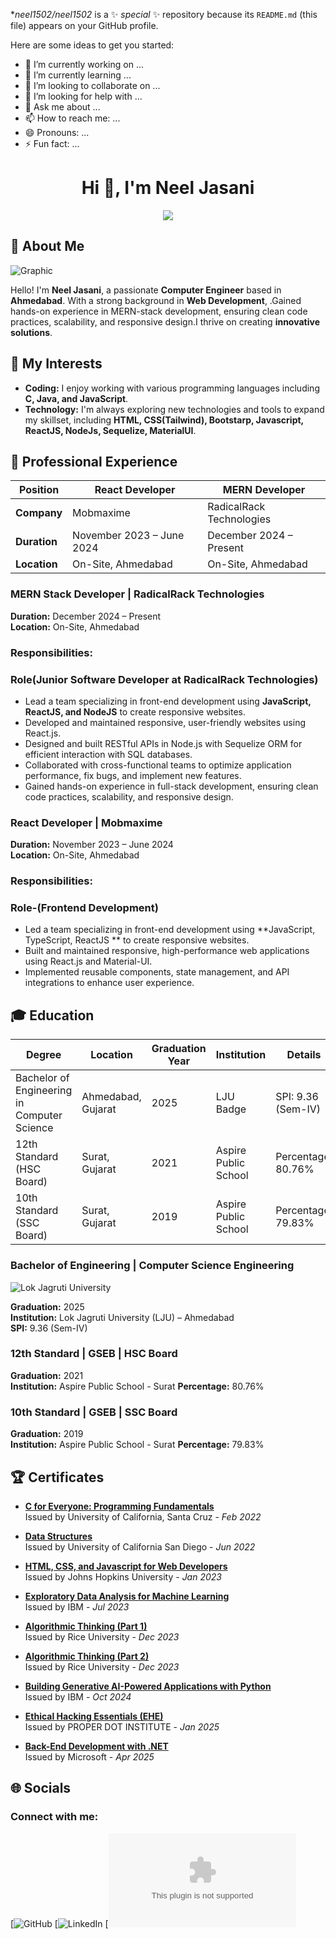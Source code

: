 
**neel1502/neel1502* is a ✨ _special_ ✨ repository because its `README.md` (this file) appears on your GitHub profile.

Here are some ideas to get you started:

- 🔭 I’m currently working on ...
- 🌱 I’m currently learning ...
- 👯 I’m looking to collaborate on ...
- 🤔 I’m looking for help with ...
- 💬 Ask me about ...
- 📫 How to reach me: ...
- 😄 Pronouns: ...
- ⚡ Fun fact: ...




<h1 align="center">Hi 👋, I'm Neel Jasani</h1>
<p align="center">
    <img src="https://readme-typing-svg.herokuapp.com?color=E22FE4&width=1000&height=45&lines=A+Passionate+Full+Stack+Developer+and+Programmer+from+India.;Expert+in+Modern+Web+Technologies+and+Frameworks.;Proficient+in+Building+Scalable+Web+Applications.;Always+Learning+and+Adapting+to+New+Technologies.;Empowering+Others+through+Knowledge+Sharing.;Nice+To+Meet+You+...&center=true"></a>
</p>



## 💫 About Me

![Graphic](https://img.shields.io/badge/Passionate-Engineer-blue?style=for-the-badge)

Hello! I'm **Neel Jasani**, a passionate **Computer  Engineer** based in **Ahmedabad**. With a strong background in **Web Development**,
.Gained hands-on experience in MERN-stack development, ensuring clean code practices, scalability, and responsive design.I thrive on creating **innovative solutions**.

## 🌟 My Interests

- **Coding:** I enjoy working with various programming languages including **C, Java, and JavaScript**.
- **Technology:** I'm always exploring new technologies and tools to expand my skillset, including **HTML, CSS(Tailwind), Bootstarp, Javascript, ReactJS, NodeJs, Sequelize, MaterialUI**.

## 💼 Professional Experience

| **Position**          | React Developer                                              | MERN Developer                                              |
|-----------------------|------------------------------------------------------------|-------------------------------------------------------------|
| **Company**           | Mobmaxime                                                  | RadicalRack Technologies|
| **Duration**          | November 2023 – June 2024                                   | December 2024 – Present                                   |
| **Location**          | On-Site, Ahmedabad                                         | On-Site, Ahmedabad                                        |


 ### MERN Stack Developer | RadicalRack Technologies
**Duration:** December 2024 – Present  
**Location:** On-Site, Ahmedabad

### Responsibilities:
### Role(Junior Software Developer at RadicalRack Technologies)
- Lead a team specializing in front-end development using **JavaScript, ReactJS, and NodeJS** to create responsive websites.
- Developed and maintained responsive, user-friendly websites using React.js.
- Designed and built RESTful APIs in Node.js with Sequelize ORM for efficient interaction with SQL databases.
- Collaborated with cross-functional teams to optimize application performance, fix bugs, and implement new features.
- Gained hands-on experience in full-stack development, ensuring clean code practices, scalability, and responsive design.


 ### React Developer | Mobmaxime
**Duration:** November 2023 – June 2024  
**Location:** On-Site, Ahmedabad

### Responsibilities:
### Role-(Frontend Development)
- Led a team specializing in front-end development using **JavaScript, TypeScript, ReactJS ** to create responsive websites.
- Built and maintained responsive, high-performance web applications using React.js and Material-UI.
- Implemented reusable components, state management, and API integrations to enhance user experience.

## 🎓 Education


| **Degree**                               | **Location**         | **Graduation Year** | **Institution**                            | **Details**           |
|-------------------------------------------|---------------------|---------------------|--------------------------------------------|------------------------|
| Bachelor of Engineering in Computer Science| Ahmedabad, Gujarat  | 2025               | LJU Badge                              |  SPI: 9.36 (Sem-IV)     |
| 12th Standard (HSC Board)                 | Surat, Gujarat       | 2021               | Aspire Public School                  | Percentage: 80.76%     |
| 10th Standard (SSC Board)                 | Surat, Gujarat       | 2019               | Aspire Public School                  | Percentage: 79.83%    |


### Bachelor of Engineering | Computer Science Engineering
![Lok Jagruti University](https://img.shields.io/badge/LJU-Ahmedabad-green?style=for-the-badge)

**Graduation:** 2025  
**Institution:** Lok Jagruti University (LJU) – Ahmedabad  
**SPI:** 9.36 (Sem-IV)

### 12th Standard | GSEB | HSC Board

**Graduation:** 2021  
**Institution:** Aspire Public School - Surat
**Percentage:** 80.76%

### 10th Standard | GSEB | SSC Board

**Graduation:** 2019  
**Institution:** Aspire Public School - Surat
**Percentage:** 79.83%

## 🏆 Certificates

- **[C for Everyone: Programming Fundamentals](https://coursera.org/share/176e8a92b2dc70854c490412f1a381d6)**  
  Issued by University of California, Santa Cruz - *Feb 2022*

- **[Data Structures](https://www.coursera.org/account/accomplishments/verify/9QAYAQDD7TQN)**  
  Issued by University of California San Diego - *Jun 2022*

- **[HTML, CSS, and Javascript for Web Developers](https://www.coursera.org/account/accomplishments/verify/C5DGEXJLJL5D)**  
  Issued by Johns Hopkins University - *Jan 2023*

- **[Exploratory Data Analysis for Machine Learning](https://www.coursera.org/account/accomplishments/verify/P7PRZHL4BX9F)**  
  Issued by IBM - *Jul 2023*

- **[Algorithmic Thinking (Part 1)](https://www.coursera.org/account/accomplishments/verify/VV5TGLNEQ46S)**  
  Issued by Rice University - *Dec 2023*

- **[Algorithmic Thinking (Part 2)](https://www.coursera.org/account/accomplishments/verify/259HC2V6NVR9)**  
  Issued by Rice University - *Dec 2023*
  
- **[Building Generative AI-Powered Applications with Python](https://www.coursera.org/account/accomplishments/verify/DL85F6SP5QQ8)**  
  Issued by IBM - *Oct 2024*
  
- **[Ethical Hacking Essentials (EHE)](https://www.coursera.org/account/accomplishments/verify/B3JUZ8M9ZEBN)**  
  Issued by PROPER DOT INSTITUTE - *Jan 2025*

- **[Back-End Development with .NET](https://www.coursera.org/account/accomplishments/verify/3UN6BXBA3A1Y)**  
  Issued by Microsoft - *Apr 2025*


## 🌐 Socials

### Connect with me:
   [![GitHub](https://github.com/neel1502)
   [![LinkedIn](https://www.linkedin.com/in/neel-jasani-b79541263)
   [![Gmail](mailto:nilljasani@gmail.com)





